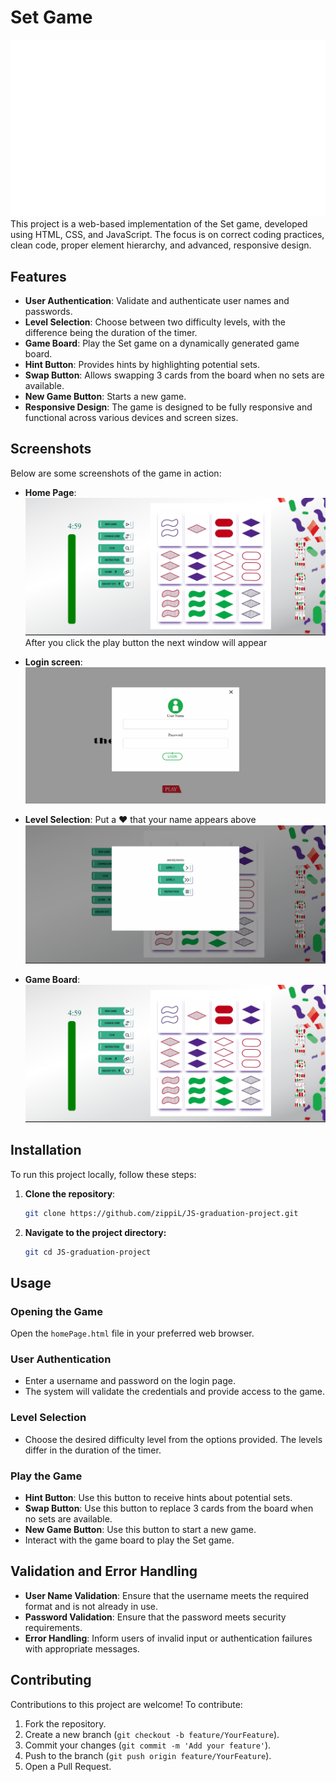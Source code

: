 # Set Game
![Game Logo](images/setAnimation.gif)
This project is a web-based implementation of the Set game, developed using HTML, CSS, and JavaScript. The focus is on correct coding practices, clean code, proper element hierarchy, and advanced, responsive design.

## Features

- **User Authentication**: Validate and authenticate user names and passwords.
- **Level Selection**: Choose between two difficulty levels, with the difference being the duration of the timer.
- **Game Board**: Play the Set game on a dynamically generated game board.
- **Hint Button**: Provides hints by highlighting potential sets.
- **Swap Button**: Allows swapping 3 cards from the board when no sets are available.
- **New Game Button**: Starts a new game.
- **Responsive Design**: The game is designed to be fully responsive and functional across various devices and screen sizes.

## Screenshots

Below are some screenshots of the game in action:

- **Home Page**:
  ![Home Page](images/game_page.png)
  After you click the play button the next window will appear

- **Login screen**:
  ![Login Page](images/identification_page.png)
  
- **Level Selection**:
  Put a ❤️ that your name appears above
  ![Level Selection](images/level.png)

- **Game Board**:
  ![Game Board](images/game_page.png)

  
## Installation

To run this project locally, follow these steps:

1. **Clone the repository**:
   ```bash
   git clone https://github.com/zippiL/JS-graduation-project.git
   ```
2. **Navigate to the project directory:**
    ```bash
   git cd JS-graduation-project
   ```
## Usage

### Opening the Game

Open the `homePage.html` file in your preferred web browser.

### User Authentication

- Enter a username and password on the login page.
- The system will validate the credentials and provide access to the game.

### Level Selection

- Choose the desired difficulty level from the options provided. The levels differ in the duration of the timer.

### Play the Game

- **Hint Button**: Use this button to receive hints about potential sets.
- **Swap Button**: Use this button to replace 3 cards from the board when no sets are available.
- **New Game Button**: Use this button to start a new game.
- Interact with the game board to play the Set game.

## Validation and Error Handling

- **User Name Validation**: Ensure that the username meets the required format and is not already in use.
- **Password Validation**: Ensure that the password meets security requirements.
- **Error Handling**: Inform users of invalid input or authentication failures with appropriate messages.

## Contributing

Contributions to this project are welcome! To contribute:

1. Fork the repository.
2. Create a new branch (`git checkout -b feature/YourFeature`).
3. Commit your changes (`git commit -m 'Add your feature'`).
4. Push to the branch (`git push origin feature/YourFeature`).
5. Open a Pull Request.



   

